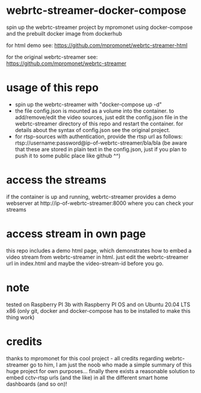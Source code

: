 # webrtc-streamer-docker-compose
spin up the webrtc-streamer project by mpromonet using docker-compose and the prebuilt docker image from dockerhub

for html demo see: https://github.com/mpromonet/webrtc-streamer-html

for the original webrtc-streamer see: https://github.com/mpromonet/webrtc-streamer

# usage of this repo
- spin up the webrtc-streamer with "docker-compose up -d"
- the file config.json is mounted as a volume into the container. to add/remove/edit the video sources, just edit the config.json file in the webrtc-streamer directory of this repo and restart the container. for details about the syntax of config.json see the original project.
- for rtsp-sources with authentication, provide the rtsp url as follows: rtsp://username:password@ip-of-webrtc-streamer/bla/bla (be aware that these are stored in plain text in the config.json, just if you plan to push it to some public place like github ^^)

# access the streams
if the container is up and running, webrtc-streamer provides a demo webserver at http://ip-of-webrtc-streamer:8000 where you can check your streams

# access stream in own page
this repo includes a demo html page, which demonstrates how to embed a video stream from webrtc-streamer in html. just edit the webrtc-streamer url in index.html and maybe the video-stream-id before you go.

# note
tested on Raspberry PI 3b with Raspberry PI OS and on Ubuntu 20.04 LTS x86 (only git, docker and docker-compose has to be installed to make this thing work)

# credits
thanks to mpromonet for this cool project - all credits regarding webrtc-streamer go to him, I am just the noob who made a simple summary of this huge project for own purposes...
finally there exists a reasonable solution to embed cctv-rtsp urls (and the like) in all the different smart home dashboards (and so on)!
